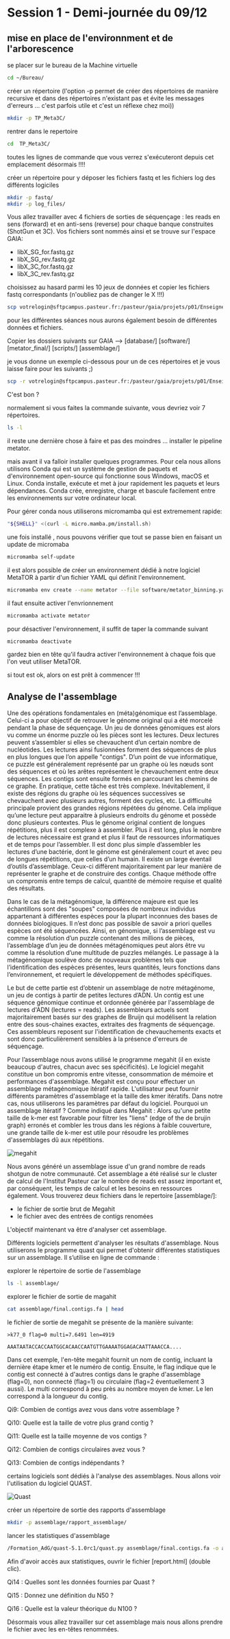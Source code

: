 # Session 1 - Demi-journée du 09/12

## mise en place de l'environnment et de l'arborescence

se placer sur le bureau de la Machine virtuelle

```sh
cd ~/Bureau/
```

créer un répertoire (l'option -p permet de créer des répertoires de manière recursive et dans des répertoires n'existant pas et évite les messages d'erreurs ... c'est parfois utile et c'est un réflexe chez moi))

```sh
mkdir -p TP_Meta3C/
```
rentrer dans le repertoire

```sh
cd  TP_Meta3C/
```

toutes les lignes de commande que vous verrez s'exécuteront depuis cet emplacement désormais !!!!


créer un répertoire pour y déposer les fichiers fastq et les fichiers log des différents logiciles

```sh
mkdir -p fastq/
mkdir -p log_files/
```

Vous allez travailler avec 4 fichiers de sorties de séquençage : les reads en sens (forward) et en anti-sens (reverse) pour chaque banque construites (ShotGun et 3C). Vos fichiers sont nommés ainsi et se trouve sur l'espace GAIA:

* libX_SG_for.fastq.gz
* libX_SG_rev.fastq.gz
* libX_3C_for.fastq.gz
* libX_3C_rev.fastq.gz


choisissez au hasard parmi les 10 jeux de données et copier les fichiers fastq correspondants (n'oubliez pas de changer le X !!!)

```sh
scp votrelogin@sftpcampus.pasteur.fr:/pasteur/gaia/projets/p01/Enseignements/GAIA_ENSEIGNEMENTS/AdG_2023_2024/TP_Meta/fastq/libX_* fastq/
```

pour les différentes séances nous aurons également besoin de différentes données et fichiers.


Copier les dossiers suivants sur GAIA --> [database/] [software/] [metator_final/] [scripts/] [assemblage/] 

je vous donne un exemple ci-dessous pour un de ces répertoires et je vous laisse faire pour les suivants ;)

```sh
scp -r votrelogin@sftpcampus.pasteur.fr:/pasteur/gaia/projets/p01/Enseignements/GAIA_ENSEIGNEMENTS/AdG_2023_2024/TP_Meta/database/ ./
```

C'est bon ? 

normalement si vous faites la commande suivante, vous devriez voir 7 répertoires.

```sh
ls -l
```

il reste une dernière chose à faire et pas des moindres ... installer le pipeline metator.

mais avant il va falloir installer quelques programmes. Pour cela nous allons utilisons Conda qui est un système de gestion de paquets et d'environnement open-source qui fonctionne sous Windows, macOS et Linux. Conda installe, exécute et met à jour rapidement les paquets et leurs dépendances. Conda crée, enregistre, charge et bascule facilement entre les environnements sur votre ordinateur local.

Pour gérer conda nous utiliserons micromamba qui est extremement rapide:

```sh
"${SHELL}" <(curl -L micro.mamba.pm/install.sh)
```

une fois installé , nous pouvons vérifier que tout se passe bien en faisant un update de micromaba

```sh
micromamba self-update
```
il est alors possible de créer un environnement dédié à notre logiciel MetaTOR à partir d'un fichier YAML qui définit l'environnement.

```sh
micromamba env create --name metator --file software/metator_binning.yaml
```

il faut ensuite activer l'envrionnement

```sh
micromamba activate metator
```

pour désactiver l'environnement, il suffit de taper la commande suivant 

```sh
micromamba deactivate
```

gardez bien en tête qu'il faudra activer l'environnement à chaque fois que l'on veut utiliser MetaTOR.


si tout est ok, alors on est prêt à commencer !!!


## Analyse de l'assemblage

Une des opérations fondamentales en (méta)génomique est l’assemblage. Celui-ci a pour objectif de retrouver le génome original qui a été morcelé pendant la phase de séquençage. Un jeu de données génomiques est alors vu comme un énorme puzzle où les pièces sont les lectures. Deux lectures peuvent s’assembler si elles se chevauchent d’un certain nombre de nucléotides. Les lectures ainsi fusionnées forment des séquences de plus en plus longues que l’on appelle "contigs". D’un point de vue informatique, ce puzzle est généralement représenté par un graphe où les nœuds sont des séquences et où les arêtes représentent le chevauchement entre deux séquences. Les contigs sont ensuite formés en parcourant les chemins de ce graphe. En pratique, cette tâche est très complexe. Inévitablement, il existe des régions du graphe où les séquences successives se chevauchent avec plusieurs autres, forment des cycles, etc. La difficulté principale provient des grandes régions répétées du génome. Cela implique qu’une lecture peut apparaitre à plusieurs endroits du génome et possède donc plusieurs contextes. Plus le génome original contient de longues répétitions, plus il est complexe à assembler. Plus il est long, plus le nombre de lectures nécessaire est grand et plus il faut de ressources informatiques et de temps pour l’assembler. Il est donc plus simple d’assembler les lectures d’une bactérie, dont le génome est généralement court et avec peu de longues répétitions, que celles d’un humain. Il existe un large éventail d’outils d’assemblage. Ceux-ci diffèrent majoritairement par leur manière de représenter le graphe et de construire des contigs. Chaque méthode offre un compromis entre temps de calcul, quantité de mémoire requise et qualité des résultats. 

Dans le cas de la métagénomique, la différence majeure est que les échantillons sont des "soupes" composées de nombreux individus appartenant à différentes espèces pour la plupart inconnues des bases de données biologiques. Il n’est donc pas possible de savoir a priori quelles espèces ont été́ séquencées. Ainsi, en génomique, si l’assemblage est vu comme la résolution d’un puzzle contenant des millions de pièces, l’assemblage d’un jeu de données métagénomiques peut alors être vu comme la résolution d’une multitude de puzzles mélangés. Le passage à la métagénomique soulève donc de nouveaux problèmes tels que l’identification des espèces présentes, leurs quantités, leurs fonctions dans l’environnement, et requiert le développement de méthodes spécifiques.

Le but de cette partie est d’obtenir un assemblage de notre métagénome, un jeu de contigs à partir de petites lectures d’ADN. Un contig est une séquence génomique continue et ordonnée générée par l'assemblage de lectures d'ADN (lectures = reads). Les assembleurs actuels sont majoritairement basés sur des graphes de Bruijn qui modélisent la relation entre des sous-chaines exactes, extraites des fragments de séquençage. Ces assembleurs reposent sur l'identification de chevauchements exacts et sont donc particulièrement sensibles à la présence d'erreurs de séquençage.

Pour l’assemblage nous avons utilisé le programme megahit (il en existe beaucoup d'autres, chacun avec ses spécificités). Le logiciel megahit constitue un bon compromis entre vitesse, consommation de mémoire et performances d'assemblage. Megahit est conçu pour effectuer un assemblage métagénomique itératif rapide. L'utilisateur peut fournir différents paramètres d'assemblage et la taille des kmer itératifs. Dans notre cas, nous utiliserons les paramètres par défaut du logiciel.
Pourquoi un assemblage itératif ? Comme indiqué dans Megahit : Alors qu'une petite taille de k-mer est favorable pour filtrer les "liens" (edge of the de brujin graph) erronés et combler les trous dans les régions à faible couverture, une grande taille de k-mer est utile pour résoudre les problèmes d'assemblages dû aux répétitions.

![megahit](docs/images/Megahit.png)

Nous avons généré un assemblage issue d'un grand nombre de reads shotgun de notre communauté. Cet assemblage a été réalisé sur le cluster de calcul de l'Institut Pasteur car le nombre de reads est assez important et, par conséquent, les temps de calcul et les besoins en ressources également. Vous trouverez deux fichiers dans le repertoire [assemblage/]: 

* le fichier de sortie brut de Megahit
* le fichier avec des entrées de contigs renomées

L'objectif maintenant va être d'analyser cet assemblage.

Différents logiciels permettent d'analyser les résultats d'assemblage. Nous utiliserons le programme quast qui permet d'obtenir différentes statistiques sur un assemblage. Il s’utilise en ligne de commande :

explorer le répertoire de sortie de l'assemblage

```sh
ls -l assemblage/
```

explorer le fichier de sortie de magahit

```sh
cat assemblage/final.contigs.fa | head
```

le fichier de sortie de megahit se présente de la manière suivante:

    >k77_0 flag=0 multi=7.6491 len=4919

    AAATAATACCACCAATGGCACAACCAATGTTGAAAATGGAGACAATTAAACCA....

Dans cet exemple, l'en-tête megahit fournit un nom de contig, incluant la dernière étape kmer et le numéro de contig. Ensuite, le flag indique que le contig est connecté à d'autres contigs dans le graphe d'assemblage (flag=0), non connecté (flag=1) ou circulaire (flag=2 éventuellement 3 aussi). Le multi correspond à peu près au nombre moyen de kmer. Le len correspond à la longueur du contig.

Qi9: Combien de contigs avez vous dans votre assemblage ?

Qi10: Quelle est la taille de votre plus grand contig ?

Qi11: Quelle est la taille moyenne de vos contigs ?

Qi12: Combien de contigs circulaires avez vous ?

Qi13: Combien de contigs indépendants ?


certains logiciels sont dédiés à l'analyse des assemblages. Nous allons voir l'utilisation du logiciel QUAST.

![Quast](docs/images/Quast.png)

créer un répertoire de sortie des rapports d'assemblage

```sh
mkdir -p assemblage/rapport_assemblage/
```

lancer les statistiques d'assemblage

```sh
/Formation_AdG/quast-5.1.0rc1/quast.py assemblage/final.contigs.fa -o assemblage/rapport_assemblage/ > log_files/quast_ass_raw.log 2>&1 
```

Afin d'avoir accès aux statistiques, ouvrir le fichier [report.html] (double clic).

Qi14 : Quelles sont les données fournies par Quast ?

Qi15 : Donnez une définition du N50 ?

Qi16 : Quelle est la valeur théorique du N100 ?



Désormais vous allez travailler sur cet assemblage mais nous allons prendre le fichier avec les en-têtes renommées.




